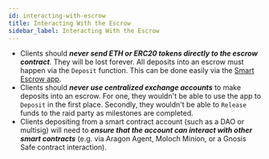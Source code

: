 ```yaml
---
id: interacting-with-escrow
title: Interacting With the Escrow
sidebar_label: Interacting With the Escrow
--- 
```


-   Clients should **_never send ETH or ERC20 tokens directly to the escrow contract_**. They will be lost forever. All deposits into an escrow must happen via the `Deposit` function. This can be done easily via the [Smart Escrow app](https://smartescrow.raidguild.org/).
-   Clients should **_never use centralized exchange accounts_** to make deposits into an escrow. For one, they wouldn't be able to use the app to `Deposit` in the first place. Secondly, they wouldn't be able to `Release` funds to the raid party as milestones are completed.
-   Clients depositing from a smart contract account (such as a DAO or multisig) will need to **_ensure that the account can interact with other smart contracts_** (e.g. via Aragon Agent, Moloch Minion, or a Gnosis Safe contract interaction).
